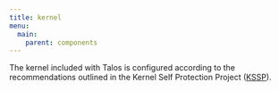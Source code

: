 ```yaml
---
title: kernel
menu:
  main:
    parent: components
---
```


The kernel included with Talos is configured according to the recommendations outlined in the Kernel Self Protection Project ([KSSP](http://kernsec.org/wiki/index.php/Kernel_Self_Protection_Project)).
